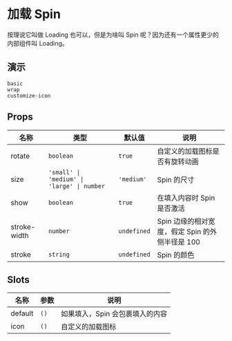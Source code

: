 # 加载 Spin

按理说它叫做 Loading 也可以，但是为啥叫 Spin 呢？因为还有一个属性更少的内部组件叫 Loading。

## 演示

```demo
basic
wrap
customize-icon
```

## Props

| 名称 | 类型 | 默认值 | 说明 |
| --- | --- | --- | --- |
| rotate | `boolean` | `true` | 自定义的加载图标是否有旋转动画 |
| size | `'small' \| 'medium' \| 'large' \| number` | `'medium'` | Spin 的尺寸 |
| show | `boolean` | `true` | 在填入内容时 Spin 是否激活 |
| stroke-width | `number` | `undefined` | Spin 边缘的相对宽度，假定 Spin 的外侧半径是 100 |
| stroke | `string` | `undefined` | Spin 的颜色 |

## Slots

| 名称    | 参数 | 说明                            |
| ------- | ---- | ------------------------------- |
| default | `()` | 如果填入，Spin 会包裹填入的内容 |
| icon    | `()` | 自定义的加载图标                |
